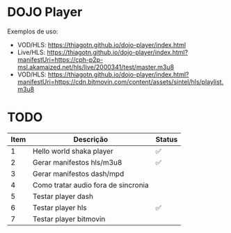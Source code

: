 # DOJO Player

Exemplos de uso:

- VOD/HLS: https://thiagotn.github.io/dojo-player/index.html
- Live/HLS: https://thiagotn.github.io/dojo-player/index.html?manifestUri=https://cph-p2p-msl.akamaized.net/hls/live/2000341/test/master.m3u8
- VOD/HLS: https://thiagotn.github.io/dojo-player/index.html?manifestUri=https://cdn.bitmovin.com/content/assets/sintel/hls/playlist.m3u8

# TODO

| Item | Descrição                           | Status             |
| ---- | ----------------------------------- | ------------------ |
| 1    | Hello world shaka player            | :white_check_mark: |
| 2    | Gerar manifestos hls/m3u8           | :white_check_mark: |
| 3    | Gerar manifestos dash/mpd           |                    |
| 4    | Como tratar audio fora de sincronia |                    |
| 5    | Testar player dash                  |                    |
| 6    | Testar player hls                   | :white_check_mark: |
| 7    | Testar player bitmovin              |                    |
